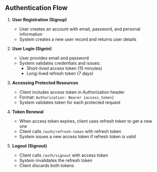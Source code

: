 ## Authentication Flow

1. **User Registration (Signup)**
   - User creates an account with email, password, and personal information
   - System creates a new user record and returns user details

2. **User Login (Signin)**
   - User provides email and password
   - System validates credentials and issues:
     - Short-lived access token (15 minutes)
     - Long-lived refresh token (7 days)

3. **Accessing Protected Resources**
   - Client includes access token in Authorization header
   - Format: `Authorization: Bearer {access_token}`
   - System validates token for each protected request

4. **Token Renewal**
   - When access token expires, client uses refresh token to get a new one
   - Client calls `/auth/refresh-token` with refresh token
   - System issues a new access token if refresh token is valid

5. **Logout (Signout)**
   - Client calls `/auth/signout` with access token
   - System invalidates the refresh token
   - Client discards both tokens
